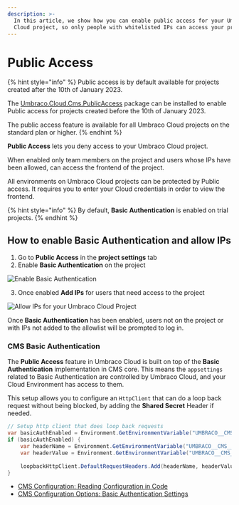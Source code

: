 ```yaml
---
description: >-
  In this article, we show how you can enable public access for your Umbraco
  Cloud project, so only people with whitelisted IPs can access your project.
---
```


# Public Access

{% hint style="info" %}
Public access is by default available for projects created after the 10th of January 2023.

The [Umbraco.Cloud.Cms.PublicAccess](https://www.nuget.org/packages/Umbraco.Cloud.Cms.PublicAccess) package can be installed to enable Public access for projects created before the 10th of January 2023.

The public access feature is available for all Umbraco Cloud projects on the standard plan or higher.
{% endhint %}

**Public Access** lets you deny access to your Umbraco Cloud project.

When enabled only team members on the project and users whose IPs have been allowed, can access the frontend of the project.

All environments on Umbraco Cloud projects can be protected by Public access. It requires you to enter your Cloud credentials in order to view the frontend.

{% hint style="info" %}
By default, **Basic Authentication** is enabled on trial projects.
{% endhint %}

## How to enable Basic Authentication and allow IPs

1. Go to **Public Access** in the **project settings** tab
2. Enable **Basic Authentication** on the project

![Enable Basic Authentication](../images/basic_auth.png)

3. Once enabled **Add IPs** for users that need access to the project

![Allow IPs for your Umbraco Cloud Project](../images/allow_ip.png)

Once **Basic Authentication** has been enabled, users not on the project or with IPs not added to the allowlist will be prompted to log in.

### CMS Basic Authentication

The **Public Access** feature in Umbraco Cloud is built on top of the **Basic Authentication** implementation in CMS core. This means the `appsettings` related to Basic Authentication are controlled by Umbraco Cloud, and your Cloud Environment has access to them. 

This setup allows you to configure an `HttpClient` that can do a loop back request without being blocked, by adding the **Shared Secret** Header if needed.

```csharp
// Setup http client that does loop back requests
var basicAuthEnabled = Environment.GetEnvironmentVariable("UMBRACO__CMS__BASICAUTH__ENABLED") == "True";
if (basicAuthEnabled) {
    var headerName = Environment.GetEnvironmentVariable("UMBRACO__CMS__BASICAUTH__SHAREDSECRET__HEADERNAME");
    var headerValue = Environment.GetEnvironmentVariable("UMBRACO__CMS__BASICAUTH__SHAREDSECRET__VALUE");
    
    loopbackHttpClient.DefaultRequestHeaders.Add(headerName, headerValue));
}
```

- [CMS Configuration: Reading Configuration in Code](https://docs.umbraco.com/umbraco-cms/reference/configuration#reading-configuration-in-code)
- [CMS Configuration Options: Basic Authentication Settings](https://docs.umbraco.com/umbraco-cms/reference/configuration/basicauthsettings)


